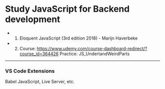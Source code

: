 # Study JavaScript for Backend development

* 1. Eloquent JavaScript (3rd edition 2018) - Marijn Haverbeke

* 2. Course: https://www.udemy.com/course-dashboard-redirect/?course_id=364426
Practice: JS_UndertandWeirdParts


***
### VS Code Extensions
Babel JavaScript, Live Server, etc.

